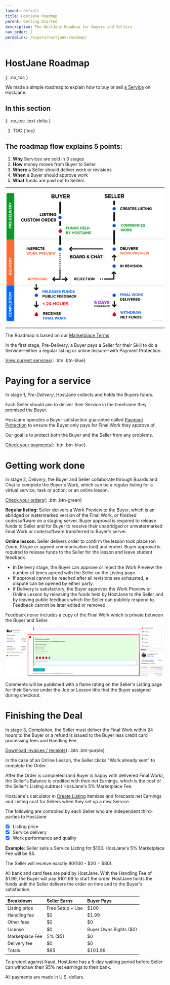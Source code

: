 ```yaml
---
layout: default
title: HostJane Roadmap
parent: Getting Started
description: The HostJane Roadmap for Buyers and Sellers
nav_order: 2
permalink: /buyers/hostjane-roadmap/
---
```


# HostJane Roadmap
{: .no_toc }

<span class="green">We made a simple roadmap to explain how to buy or sell [a Service](http://localhost:4000/about/#what-counts-as-a-service) on HostJane.</span>

## In this section
{: .no_toc .text-delta }

1. TOC
{:toc}

## The roadmap flow explains 5 points:

1. **Why**&nbsp;Services are sold in 3 stages
2. **How**&nbsp;money moves from Buyer to Seller
3. **Where**&nbsp;a Seller should deliver work or revisions
4. **When**&nbsp;a Buyer should approve work
5. **What**&nbsp;funds are paid out to Sellers

---

![](/assets/order-guide.svg)

---

The Roadmap is based on our [Marketplace Terms](https://www.hostjane.com/legal/marketplace-terms/).

<span class="green">In the first stage, Pre-Delivery, a Buyer pays a Seller for their Skill to do a Service⁠—either a regular listing or online lesson⁠—with Payment Protection.</span>

[View current services](https://www.hostjane.com/marketplace/categories){: .btn .btn-blue}


# Paying for a service

<span class="yellow">In stage 1, *Pre-Delivery*, HostJane collects and holds the Buyers funds.</span>

Each Seller should aim to deliver their Service in the timeframe they promised the Buyer. 

<span class="red">HostJane operates a Buyer satisfaction guarantee called [Payment Protection](http://localhost:4000/getting-started/#payment-protection-guarantee) to ensure the Buyer only pays for Final Work they approve of.</span>

Our goal is to protect both the Buyer and the Seller from any problems.


[Check your payments](https://www.hostjane.com/marketplace/reporting){: .btn .btn-blue}

# Getting work done

<span class="blue">In stage 2, *Delivery*, the Buyer and Seller collaborate through Boards and Chat to complete the Buyer's Work, which can be a regular listing for a virtual service, task or action; or an online lesson.</span>

[Check your orders](https://www.hostjane.com/marketplace/orders){: .btn .btn-green}

<span class="green">**Regular listing:** Seller delivers a Work Preview to the Buyer, which is an abridged or watermarked version of the Final Work, or finished code/software on a staging server. Buyer approval is required to release funds to Seller and for Buyer to receive their unabridged or unwatermarked Final Work or code/software transferred to Buyer's server.</span>

<span class="orange">**Online lesson:** Seller delivers order to confirm the lesson took place (on Zoom, Skype or agreed communication tool) and ended. Buyer approval is required to release funds to the Seller for the lesson and leave student feedback.</span>

- In Delivery stage, the Buyer can approve or reject the Work Preview the number of times agreed with the Seller on the Listing page.
- If approval cannot be reached after all revisions are exhausted, a dispute can be opened by either party. 
- If Delivery is satisfactory, the Buyer approves the Work Preview or Online Lesson by releasing the funds held by HostJane to the Seller and by leaving public feedback which the Seller can publicly respond to. Feedback cannot be later edited or removed. 

Feedback never includes a copy of the Final Work which is private between the Buyer and Seller. 

![](/assets/review.png)

Comments will be published with a flame rating on the Seller's Listing page for their Service under the Job or Lesson title that the Buyer assigned during checkout.

# Finishing the Deal

<span class="orange">In stage 3, *Completion*, the Seller must deliver the Final Work within 24 hours to the Buyer or a refund is issued to the Buyer less credit card processing fees and Handling Fee.</span>

[Download invoices / receipts](https://www.hostjane.com/marketplace/reporting){: .btn .btn-purple}

In the case of an Online Lesson, the Seller clicks "Work already sent" to complete the Order.

After the Order is completed (and Buyer is happy with delivered Final Work), the Seller's Balance is credited with their net Earnings, which is the cost of the Seller's Listing subtract HostJane's 5% Marketplace Fee.

<span class="purple">HostJane's calculator in [Create Listing](https://www.hostjane.com/marketplace/listings/create) itemizes and forecasts net Earnings and Listing cost for Sellers when they set up a new Service.</span>

The following are controlled by each Seller who are independent third-parties to HostJane:

- [x] Listing price
- [x] Service delivery
- [x] Work performance and quality

**Example**: Seller sells a Service Listing for $100. HostJane's 5% Marketplace Fee will be $5.

The Seller will receive exactly $80 ($100 - $20 = $80).

All bank and card fees are paid by HostJane. With the Handling Fee of $1.99, the Buyer will pay $101.99 to start the order. HostJane holds the funds until the Seller delivers the order on time and to the Buyer's satisfaction.
		

| Breakdown       | Seller Earns          | Buyer Pays |
|:-------------|:------------------|:------|
| Listing price           | Free Setup + Use | $100  |
| Handling fee | $0   | $1.99  |
| Other fees           | $0      | $0   |
| License           | $0 | Buyer Owns Rights ($0)  |
| Marketplace Fee | 5% ($5)   | $0  |
| Delivery fee         | $0     | $0   |
| Totals           | $95 | $101.99  |

<span class="red">To protect against fraud, HostJane has a 5-day waiting period before Seller can withdraw their 95% net earnings to their bank.</span>

All payments are made in U.S. dollars.